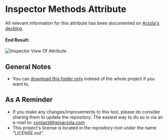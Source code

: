 # Inspector Methods Attribute
All relevant information for this attribute has been documented on [Arzola's devblog](http://heisarzola.com/devblog/unity-tip-2/).

#### End Result:

![Inspector View Of Attribute](https://github.com/heisarzola/Unity-Development-Tools/blob/master/Attributes/Inspector%20Methods/Inspector%20Methods.png "This is how it should look in your inspector.")

## General Notes

* You can [download this folder only](https://minhaskamal.github.io/DownGit/#/home?url=https://github.com/heisarzola/Unity-Development-Tools/tree/master/Attributes/Inspector%20Methods) instead of the whole project if you want to.

## As A Reminder 
* If you make any changes/improvements to this tool, please do consider sharing them to update the repository. The easiest way to do so is via an e-mail to: contact@heisarzola.com
* This project's license is located in the repository root under the name "LICENSE.md".